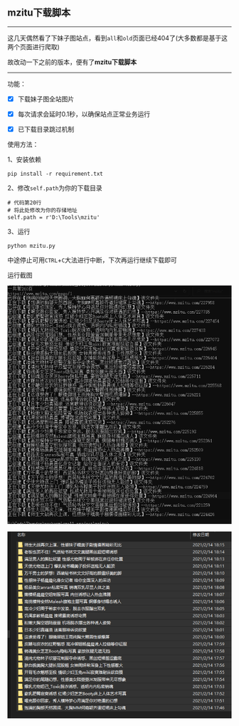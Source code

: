 ## **mzitu下载脚本**

---

这几天偶然看了下妹子图站点，看到`all`和`old`页面已经404了(大多数都是基于这两个页面进行爬取)

故改动一下之前的版本，便有了**mzitu下载脚本**

---

功能：

- [x] 下载妹子图全站图片
- [x] 每次请求会延时0.1秒，以确保站点正常业务运行
- [x] 已下载目录跳过机制



使用方法：

1、安装依赖

```
pip install -r requirement.txt
```

2、修改`self.path`为你的下载目录

```
# 代码第20行
# 将此处修改为你的存储地址
self.path = r'D:\Tools\mzitu'
```

3、运行

```
python mzitu.py
```

中途停止可用`CTRL`+`C`大法进行中断，下次再运行继续下载即可



运行截图

![](./img/1.png)

![](./img/2.png)

